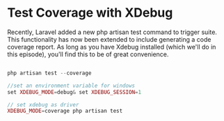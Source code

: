 # Test Coverage with XDebug

Recently, Laravel added a new php artisan test command to trigger suite. This functionality has now been extended to include generating a code coverage report. As long as you have Xdebug installed (which we'll do in this episode), you'll find this to be of great convenience.

```php

php artisan test --coverage

//set an environment variable for windows
set XDEBUG_MODE=debug& set XDEBUG_SESSION=1

// set xdebug as driver
XDEBUG_MODE=coverage php artisan test
```
